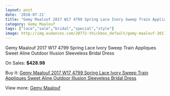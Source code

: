 ```yaml
---
layout: post
date: '2018-07-21'
title: "Gemy Maalouf 2017 W17 4799 Spring Lace Ivory Sweep Train Appliques Sweet Aline Outdoor Illusion Sleeveless Bridal Dress"
category: Gemy Maalouf
tags: ["lace","sale","bridal","special","style"]
image: http://img.eudances.com/20772-thickbox_default/gemy-maalouf-2017-w17-4799-spring-lace-ivory-sweep-train-appliques-sweet-aline-outdoor-illusion-sleeveless-bridal-dress.jpg
---
```

Gemy Maalouf 2017 W17 4799 Spring Lace Ivory Sweep Train Appliques Sweet Aline Outdoor Illusion Sleeveless Bridal Dress

On Sales: **$428.98**
<a href="https://www.eudances.com/en/gemy-maalouf/6237-gemy-maalouf-2017-w17-4799-spring-lace-ivory-sweep-train-appliques-sweet-aline-outdoor-illusion-sleeveless-bridal-dress.html"><amp-img layout="responsive" width="600" height="600" src="//img.eudances.com/20772-thickbox_default/gemy-maalouf-2017-w17-4799-spring-lace-ivory-sweep-train-appliques-sweet-aline-outdoor-illusion-sleeveless-bridal-dress.jpg" alt="Gemy Maalouf 2017 W17 4799 Spring Lace Ivory Sweep Train Appliques Sweet Aline Outdoor Illusion Sleeveless Bridal Dress 0" /></a>
<a href="https://www.eudances.com/en/gemy-maalouf/6237-gemy-maalouf-2017-w17-4799-spring-lace-ivory-sweep-train-appliques-sweet-aline-outdoor-illusion-sleeveless-bridal-dress.html"><amp-img layout="responsive" width="600" height="600" src="//img.eudances.com/20774-thickbox_default/gemy-maalouf-2017-w17-4799-spring-lace-ivory-sweep-train-appliques-sweet-aline-outdoor-illusion-sleeveless-bridal-dress.jpg" alt="Gemy Maalouf 2017 W17 4799 Spring Lace Ivory Sweep Train Appliques Sweet Aline Outdoor Illusion Sleeveless Bridal Dress 1" /></a>
<a href="https://www.eudances.com/en/gemy-maalouf/6237-gemy-maalouf-2017-w17-4799-spring-lace-ivory-sweep-train-appliques-sweet-aline-outdoor-illusion-sleeveless-bridal-dress.html"><amp-img layout="responsive" width="600" height="600" src="//img.eudances.com/20773-thickbox_default/gemy-maalouf-2017-w17-4799-spring-lace-ivory-sweep-train-appliques-sweet-aline-outdoor-illusion-sleeveless-bridal-dress.jpg" alt="Gemy Maalouf 2017 W17 4799 Spring Lace Ivory Sweep Train Appliques Sweet Aline Outdoor Illusion Sleeveless Bridal Dress 2" /></a>

Buy it: [Gemy Maalouf 2017 W17 4799 Spring Lace Ivory Sweep Train Appliques Sweet Aline Outdoor Illusion Sleeveless Bridal Dress](https://www.eudances.com/en/gemy-maalouf/6237-gemy-maalouf-2017-w17-4799-spring-lace-ivory-sweep-train-appliques-sweet-aline-outdoor-illusion-sleeveless-bridal-dress.html "Gemy Maalouf 2017 W17 4799 Spring Lace Ivory Sweep Train Appliques Sweet Aline Outdoor Illusion Sleeveless Bridal Dress")

View more: [Gemy Maalouf](https://www.eudances.com/en/101-gemy-maalouf "Gemy Maalouf")